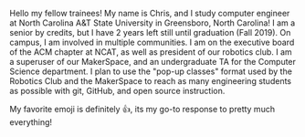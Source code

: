 Hello my fellow trainees!
My name is Chris, and I study computer engineer at North Carolina A&T State University in Greensboro, North Carolina!
I am a senior by credits, but I have 2 years left still until graduation (Fall 2019). On campus, I am involved in multiple
communities. I am on the executive board of the ACM chapter at NCAT, as well as president of our robotics club. I am a superuser of
our MakerSpace, and an undergraduate TA for the Computer Science department. I plan to use the "pop-up classes" format used by the
Robotics Club and the MakerSpace to reach as many engineering students as possible with git, GitHub, and open source instruction.

My favorite emoji is definitely :+1:, its my go-to response to pretty much everything!
